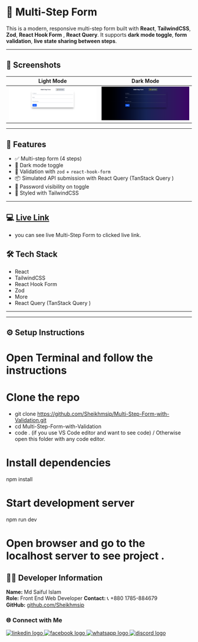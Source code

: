 # 🧾 Multi-Step Form

This is a modern, responsive multi-step form built with **React**, **TailwindCSS**, **Zod**, **React Hook Form** , **React Query**. 
It supports **dark mode toggle**, **form validation**, **live state sharing between steps**.

---

## 📸 Screenshots

| Light Mode                          | Dark Mode                           |
| ---------------------------------- | ----------------------------------- |
| ![Light Mode](./src/assets/Light%20Mode.png) | ![Dark Mode](./src/assets/Dark%20Mode.png) |

---

## 🚀 Features

- ✅ Multi-step form (4 steps)
- 🌙 Dark mode toggle
- 🧠 Validation with `zod` + `react-hook-form`
- 📦 Simulated API submission with React Query (TanStack Query )
- 🔐 Password visibility on toggle 
- 💨 Styled with TailwindCSS 

---
## 💻 [Live Link](https://inspiring-frangipane-6d248a.netlify.app/) 
- you can see live Multi-Step Form to clicked live link. 

## 🛠️ Tech Stack

- React
- TailwindCSS 
- React Hook Form
- Zod
- More
- React Query (TanStack Query )

---

---

## ⚙️ Setup Instructions

# Open Terminal and follow the instructions 
# Clone the repo
- git clone https://github.com/Sheikhmsip/Multi-Step-Form-with-Validation.git
- cd Multi-Step-Form-with-Validation
- code . (if you use VS Code editor and want to see code) / Otherwise open this folder with any code editor.  

# Install dependencies
npm install

# Start development server
npm run dev 

# Open browser and go to the localhost server to see project . 


## 👨‍💻 Developer Information

**Name:** Md Saiful Islam  
**Role:** Front End Web Developer
**Contact:** 📞 +880 1785-884679  
**GitHub:** [github.com/Sheikhmsip](https://github.com/Sheikhmsip)  


### 🌐 Connect with Me

<div align="left">
  <a href="https://linkedin.com/in/sheikhmsip" target="_blank">
    <img src="https://raw.githubusercontent.com/maurodesouza/profile-readme-generator/master/src/assets/icons/social/linkedin/default.svg" width="52" height="40" alt="linkedin logo"  />
  </a>
  <a href="https://facebook.com/sheikhsip" target="_blank">
    <img src="https://raw.githubusercontent.com/maurodesouza/profile-readme-generator/master/src/assets/icons/social/facebook/default.svg" width="52" height="40" alt="facebook logo"  />
  </a>
  <a href="https://wa.me/8801785884679" target="_blank">
    <img src="https://raw.githubusercontent.com/maurodesouza/profile-readme-generator/master/src/assets/icons/social/whatsapp/default.svg" width="52" height="40" alt="whatsapp logo"  />
  </a>
  <a href="https://discordapp.com/_mdsaifulislam" target="_blank">
    <img src="https://raw.githubusercontent.com/maurodesouza/profile-readme-generator/master/src/assets/icons/social/discord/default.svg" width="52" height="40" alt="discord logo"  />
  </a>
</div>

###